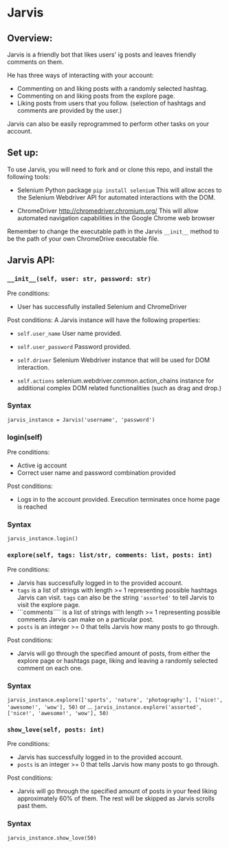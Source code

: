 # Jarvis

## Overview:

Jarvis is a friendly bot that likes users' ig posts and leaves friendly comments on them. 

He has three ways of interacting with your account:
- Commenting on and liking posts with a randomly selected hashtag.
- Commenting on and liking posts from the explore page.
- Liking posts from users that you follow.
(selection of hashtags and comments are provided by the user.)

Jarvis can also be easily reprogrammed to perform other tasks on your account. 

## Set up: 

To use Jarvis, you will need to fork and or clone this repo, and install the following tools:

- Selenium Python package
```pip install selenium```
This will allow acces to the Selenium Webdriver API for automated interactions with the DOM.

- ChromeDriver
http://chromedriver.chromium.org/
This will allow automated navigation capabilities in the Google Chrome web browser


Remember to change the executable path in the Jarvis ```__init__``` method to be the path of your own ChromeDrive executable file. 


## Jarvis API:

### ```__init__(self, user: str, password: str)```
Pre conditions: 
- User has successfully installed Selenium and ChromeDriver

Post conditions:
A Jarvis instance will have the following properties:

- ```self.user_name```
User name provided. 

- ```self.user_password``` 
Password provided.

- ```self.driver```
Selenium Webdriver instance that will be used for DOM interaction.

- ```self.actions```
selenium.webdriver.common.action_chains instance for additional complex DOM related functionalities (such as drag and drop.)

### Syntax
```jarvis_instance = Jarvis('username', 'password')```

### login(self)
Pre conditions: 
- Active ig account 
- Correct user name and password combination provided 

Post conditions:
- Logs in to the account provided. Execution terminates once home page is reached

### Syntax
```jarvis_instance.login()```

### ```explore(self, tags: list/str, comments: list, posts: int)```
Pre conditions: 
- Jarvis has successfully logged in to the provided account.
- ```tags``` is a list of strings with length >= 1 representing possible hashtags Jarvis can visit.
```tags``` can also be the string ```'assorted'``` to tell Jarvis to visit the explore page.
- ```comments```` is a list of strings with length >= 1 representing possible comments Jarvis can make on a particular post. 
- ```posts``` is an integer >= 0 that tells Jarvis how many posts to go through. 

Post conditions:
- Jarvis will go through the specified amount of posts, from either the explore page or hashtags page,
liking and leaving a randomly selected comment on each one. 

### Syntax
```jarvis_instance.explore(['sports', 'nature', 'photography'], ['nice!', 'awesome!', 'wow'], 50)``` or ... 
```jarvis_instance.explore('assorted', ['nice!', 'awesome!', 'wow'], 50)```

### ```show_love(self, posts: int)```
Pre conditions: 
- Jarvis has successfully logged in to the provided account. 
- ```posts``` is an integer >= 0 that tells Jarvis how many posts to go through. 

Post conditions:
- Jarvis will go through the specified amount of posts in your feed liking approximately 60% of them.
The rest will be skipped as Jarvis scrolls past them. 

### Syntax
```jarvis_instance.show_love(50)``` 
